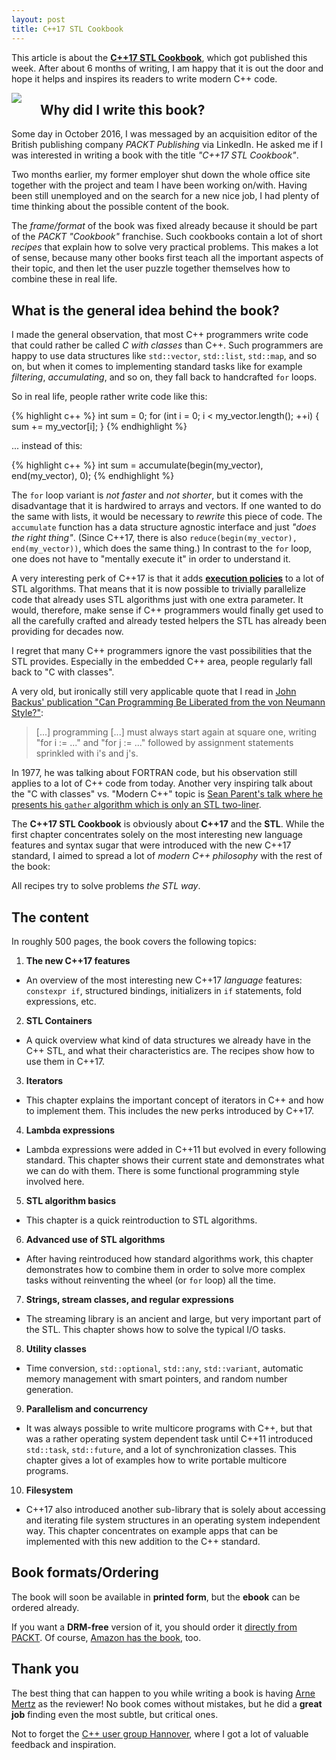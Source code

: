 ```yaml
---
layout: post
title: C++17 STL Cookbook
---
```


This article is about the [**C++17 STL Cookbook**](https://www.packtpub.com/application-development/c17-stl-cookbook), which got published this week. 
After about 6 months of writing, I am happy that it is out the door and hope it helps and inspires its readers to write modern C++ code.

<!--more-->

<img align="left" style="margin: 0px 30px 10px 0px;" src="{{ site.url }}/assets/cpp17_stl_cookbook_cover.png">

## Why did I write this book?

Some day in October 2016, I was messaged by an acquisition editor of the British publishing company *PACKT Publishing* via LinkedIn.
He asked me if I was interested in writing a book with the title *"C++17 STL Cookbook"*.

Two months earlier, my former employer shut down the whole office site together with the project and team I have been working on/with.
Having been still unemployed and on the search for a new nice job, I had plenty of time thinking about the possible content of the book.

The *frame/format* of the book was fixed already because it should be part of the *PACKT "Cookbook"* franchise.
Such cookbooks contain a lot of short *recipes* that explain how to solve very practical problems.
This makes a lot of sense, because many other books first teach all the important aspects of their topic, and then let the user puzzle together themselves how to combine these in real life.

## What is the general idea behind the book?

I made the general observation, that most C++ programmers write code that could rather be called *C with classes* than C++.
Such programmers are happy to use data structures like `std::vector`, `std::list`, `std::map`, and so on, but when it comes to implementing standard tasks like for example *filtering*, *accumulating*, and so on, they fall back to handcrafted `for` loops.

So in real life, people rather write code like this:

{% highlight c++ %}
int sum = 0;
for (int i = 0; i < my_vector.length(); ++i) {
    sum += my_vector[i];
}
{% endhighlight %}

... instead of this:

{% highlight c++ %}
int sum = accumulate(begin(my_vector), end(my_vector), 0);
{% endhighlight %}

The `for` loop variant is *not faster* and *not shorter*, but it comes with the disadvantage that it is hardwired to arrays and vectors.
If one wanted to do the same with lists, it would be necessary to *rewrite* this piece of code.
The `accumulate` function has a data structure agnostic interface and just *"does the right thing"*.
(Since C++17, there is also `reduce(begin(my_vector), end(my_vector))`, which does the same thing.)
In contrast to the `for` loop, one does not have to "mentally execute it" in order to understand it.

A very interesting perk of C++17 is that it adds [**execution policies**](http://en.cppreference.com/w/cpp/experimental/parallelism) to a lot of STL algorithms.
That means that it is now possible to trivially parallelize code that already uses STL algorithms just with one extra parameter.
It would, therefore, make sense if C++ programmers would finally get used to all the carefully crafted and already tested helpers the STL has already been providing for decades now.

I regret that many C++ programmers ignore the vast possibilities that the STL provides.
Especially in the embedded C++ area, people regularly fall back to "C with classes".

A very old, but ironically still very applicable quote that I read in [John Backus' publication "Can Programming Be Liberated from the von Neumann Style?"](http://wwwusers.di.uniroma1.it/~lpara/LETTURE/backus.pdf):

> [...] programming [...] must always start again at square one, writing "for i := ..." and "for j := ..." followed by assignment statements sprinkled with i's and j's.

In 1977, he was talking about FORTRAN code, but his observation still applies to a lot of C++ code from today.
Another very inspiring talk about the "C with classes" vs. "Modern C++" topic is [Sean Parent's talk where he presents his `gather` algorithm which is only an STL two-liner](https://channel9.msdn.com/Events/GoingNative/2013/Cpp-Seasoning).

The **C++17 STL Cookbook** is obviously about **C++17** and the **STL**.
While the first chapter concentrates solely on the most interesting new language features and syntax sugar that were introduced with the new C++17 standard, I aimed to spread a lot of *modern C++ philosophy* with the rest of the book:

All recipes try to solve problems *the STL way*. 
 
## The content

In roughly 500 pages, the book covers the following topics:

 1. **The new C++17 features**
 - An overview of the most interesting new C++17 *language* features: `constexpr if`, structured bindings, initializers in `if` statements, fold expressions, etc.
 2. **STL Containers**
 - A quick overview what kind of data structures we already have in the C++ STL, and what their characteristics are. The recipes show how to use them in C++17.
 3. **Iterators**
 - This chapter explains the important concept of iterators in C++ and how to implement them. This includes the new perks introduced by C++17.
 4. **Lambda expressions**
 - Lambda expressions were added in C++11 but evolved in every following standard. This chapter shows their current state and demonstrates what we can do with them. There is some functional programming style involved here.
 5. **STL algorithm basics**
 - This chapter is a quick reintroduction to STL algorithms.
 6. **Advanced use of STL algorithms**
 - After having reintroduced how standard algorithms work, this chapter demonstrates how to combine them in order to solve more complex tasks without reinventing the wheel (or `for` loop) all the time.
 7. **Strings, stream classes, and regular expressions**
 - The streaming library is an ancient and large, but very important part of the STL. This chapter shows how to solve the typical I/O tasks.
 8. **Utility classes**
 - Time conversion, `std::optional`, `std::any`, `std::variant`, automatic memory management with smart pointers, and random number generation.
 9. **Parallelism and concurrency**
 - It was always possible to write multicore programs with C++, but that was a rather operating system dependent task until C++11 introduced `std::task`, `std::future`, and a lot of synchronization classes. This chapter gives a lot of examples how to write portable multicore programs.
 10. **Filesystem**
 - C++17 also introduced another sub-library that is solely about accessing and iterating file system structures in an operating system independent way. This chapter concentrates on example apps that can be implemented with this new addition to the C++ standard.

## Book formats/Ordering

The book will soon be available in **printed form**, but the **ebook** can be ordered already.

If you want a **DRM-free** version of it, you should order it [directly from PACKT](https://www.packtpub.com/application-development/c17-stl-cookbook). Of course, [Amazon has the book](https://www.amazon.com/17-STL-Cookbook-Jacek-Galowicz-ebook/dp/B01MTSADN8), too.

## Thank you

The best thing that can happen to you while writing a book is having [Arne Mertz](https://arne-mertz.de/) as the reviewer!
No book comes without mistakes, but he did a **great job** finding even the most subtle, but critical ones.

Not to forget the [C++ user group Hannover](https://www.meetup.com/de-DE/C-User-Group-Hannover/), where I got a lot of valuable feedback and inspiration.
